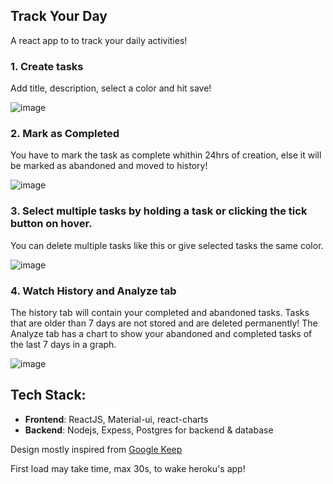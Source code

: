 ## Track Your Day
A react app to to track your daily activities!

### 1. Create tasks
Add title, description, select a color and hit save!

![image](https://user-images.githubusercontent.com/35102959/119669260-8bb00b80-be55-11eb-91b3-d9a626d16b3c.png)

### 2. Mark as Completed
You have to mark the task as complete whithin 24hrs of creation, else it will be marked as abandoned and moved to history!

![image](https://user-images.githubusercontent.com/35102959/119669715-e5183a80-be55-11eb-8dfa-398c9c7ec432.png)

### 3. Select multiple tasks by holding a task or clicking the tick button on hover.
You can delete multiple tasks like this or give selected tasks the same color.

![image](https://user-images.githubusercontent.com/35102959/119669931-17c23300-be56-11eb-8011-a8c58bd83f61.png)

### 4. Watch History and Analyze tab
The history tab will contain your completed and abandoned tasks. Tasks that are older than 7 days are not stored and are deleted permanently!
The Analyze tab has a chart to show your abandoned and completed tasks of the last 7 days in a graph.

![image](https://user-images.githubusercontent.com/35102959/119670235-59eb7480-be56-11eb-99dd-3894638768e9.png)


## Tech Stack:
  - **Frontend**: ReactJS, Material-ui, react-charts
  - **Backend**: Nodejs, Expess, Postgres for backend & database


Design mostly inspired from [Google Keep](https://keep.google.com)

First load may take time, max 30s, to wake heroku's app!
